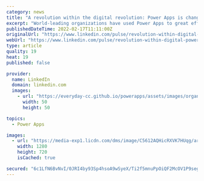```yaml
---
category: news
title: "A revolution within the digital revolution: Power Apps is changing how businesses approach app development"
excerpt: "World-leading organizations have used Power Apps to great effect Today, almost 97 percent of the Fortune 500 companies use Microsoft Power Platform in many different ways. IT solutions provider Mphasis used Microsoft Power Apps to achieve the twin goal of ..."
publishedDateTime: 2022-02-17T11:11:00Z
originalUrl: "https://www.linkedin.com/pulse/revolution-within-digital-power-apps-changing-how-businesses-ghose-2c"
webUrl: "https://www.linkedin.com/pulse/revolution-within-digital-power-apps-changing-how-businesses-ghose-2c"
type: article
quality: 19
heat: 19
published: false

provider:
  name: LinkedIn
  domain: linkedin.com
  images:
    - url: "https://everyday-cc.github.io/powerapps/assets/images/organizations/linkedin.com-50x50.jpg"
      width: 50
      height: 50

topics:
  - Power Apps

images:
  - url: "https://media-exp1.licdn.com/dms/image/C5612AQHicRXVK7HUqg/article-cover_image-shrink_720_1280/0/1645096198943?e=1650499200&v=beta&t=p_ZL0Tgsk-1Su7L8MHLAjnGY8MKol-dn1nvoLyj4df4"
    width: 1280
    height: 720
    isCached: true

secured: "6c1LfN6BvNvI/0JRI4by93Sp4hsoA9wSyeX/Ti2f5mnuPpOiQF2McOV1P9seg28pqydejfMKJyIX2VLZnrwm5mEbbmEUnoDiiDGJmJ2YG4LaV8eEoRHC1URZBqxD04v7fUUdyyidGVvOuzh6kl8oKZr4v5p18pCNvlinsDJrEc27lyZXPtVLNrKkdLhdN/VVQUM4SB+wyog2Tsf47XZnT0GjTN7Kf033RbSa3hkbmCRwq+vgc2ykrtvurUfctcRddQ2G4HwVegOZkmLoccyEOkPZbMHmaCC7YuJn8/loY09ccu3Mk3DbxXhmsjAxEnC2qKidiWHlyouAha8Oyy6Qz1jY17gR6LfMSB64YHeOxtc=;pixp7psPC5zBF1uSf+w6CA=="
---
```


